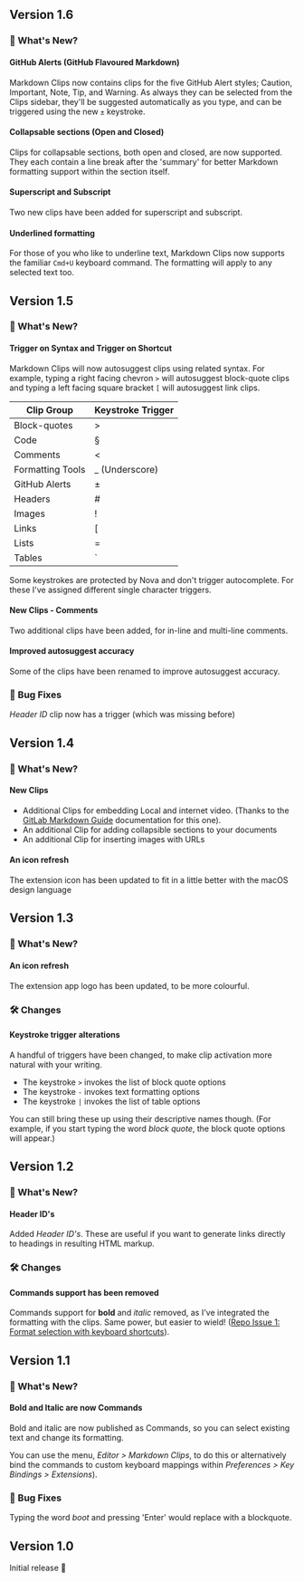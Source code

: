 ## Version 1.6
### 🎁 What's New?
#### GitHub Alerts (GitHub Flavoured Markdown)
Markdown Clips now contains clips for the five GitHub Alert styles; Caution, Important, Note, Tip, and Warning. As always they can be selected from the Clips sidebar, they'll be suggested automatically as you type, and can be triggered using the new `±` keystroke.

#### Collapsable sections (Open and Closed)
Clips for collapsable sections, both open and closed, are now supported. They each contain a line break after the 'summary' for better Markdown formatting support within the section itself.

#### Superscript and Subscript
Two new clips have been added for superscript and subscript.

#### Underlined formatting
For those of you who like to underline text, Markdown Clips now supports the familiar `Cmd+U` keyboard command. The formatting will apply to any selected text too.



## Version 1.5
### 🎁 What's New?
#### Trigger on Syntax and Trigger on Shortcut
Markdown Clips will now autosuggest clips using related syntax. For example, typing a right facing chevron `>` will autosuggest block-quote clips and typing a left facing square bracket `[` will autosuggest link clips.

| Clip Group        | Keystroke Trigger |
|-------------------|-------------------|
| Block-quotes      | >                 |
| Code              | §                 |
| Comments          | <                 |
| Formatting Tools  | _ (Underscore)    |
| GitHub Alerts     | ±                 |
| Headers           | #                 |
| Images            | !                 |
| Links             | [                 |
| Lists             | =                 |
| Tables            | `|` (Pipe)        |

Some keystrokes are protected by Nova and don't trigger autocomplete. For these I've assigned different single character triggers.

#### New Clips - Comments
Two additional clips have been added, for in-line and multi-line comments.

#### Improved autosuggest accuracy
Some of the clips have been renamed to improve autosuggest accuracy.

### 👾 Bug Fixes
*Header ID* clip now has a trigger (which was missing before)



## Version 1.4
### 🎁 What's New?
#### New Clips
* Additional Clips for embedding Local and internet video. (Thanks to the [GitLab Markdown Guide](https://about.gitlab.com/handbook/markdown-guide/) documentation for this one).
* An additional Clip for adding collapsible sections to your documents
* An additional Clip for inserting images with URLs

#### An icon refresh
The extension icon has been updated to fit in a little better with the macOS design language



## Version 1.3
### 🎁 What's New?
#### An icon refresh
The extension app logo has been updated, to be more colourful.

### 🛠️ Changes
#### Keystroke trigger alterations
A handful of triggers have been changed, to make clip activation more natural with your writing.

  * The keystroke `>` invokes the list of block quote options
  * The keystroke `-` invokes text formatting options
  * The keystroke `|` invokes the list of table options

You can still bring these up using their descriptive names though. (For example, if you start typing the word *block quote*, the block quote options will appear.)



## Version 1.2
### 🎁 What's New?
#### Header ID's
Added *Header ID's*. These are useful if you want to generate links directly to headings in resulting HTML markup.

### 🛠️ Changes
#### Commands support has been removed
Commands support for **bold** and *italic* removed, as I've integrated the formatting with the clips. Same power, but easier to wield! ([Repo Issue 1: Format selection with keyboard shortcuts](https://github.com/seanosullivanuk/nova-markdownclips/issues/1)).



## Version 1.1
### 🎁 What's New?
#### Bold and Italic are now Commands
Bold and italic are now published as Commands, so you can select existing text and change its formatting. 

You can use the menu, *Editor > Markdown Clips*, to do this or alternatively bind the commands to custom keyboard mappings within *Preferences > Key Bindings > Extensions*).

### 👾 Bug Fixes
Typing the word *boot* and pressing 'Enter' would replace with a blockquote.



## Version 1.0
Initial release 🎉